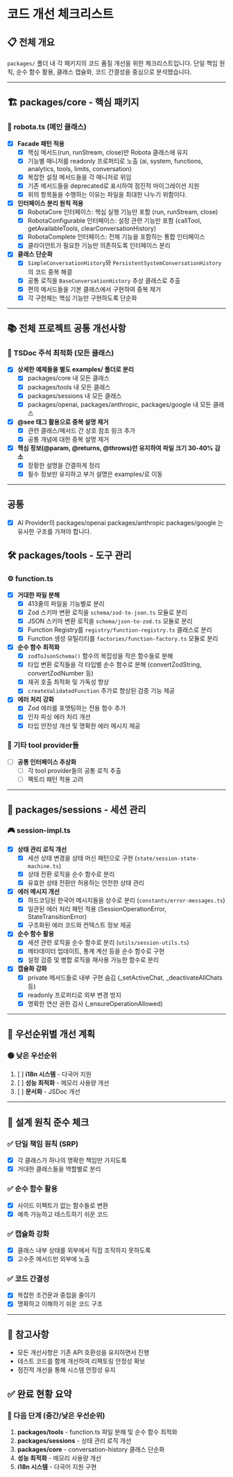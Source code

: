 # 코드 개선 체크리스트

## 📋 전체 개요
`packages/` 폴더 내 각 패키지의 코드 품질 개선을 위한 체크리스트입니다. 단일 책임 원칙, 순수 함수 활용, 클래스 캡슐화, 코드 간결성을 중심으로 분석했습니다.

---

## 🏗️ packages/core - 핵심 패키지

### 🎯 robota.ts (메인 클래스)
- [x] **Facade 패턴 적용**
  - [x] 핵심 메서드(run, runStream, close)만 Robota 클래스에 유지
  - [x] 기능별 매니저를 readonly 프로퍼티로 노출 (ai, system, functions, analytics, tools, limits, conversation)
  - [x] 복잡한 설정 메서드들을 각 매니저로 위임
  - [x] 기존 메서드들을 deprecated로 표시하여 점진적 마이그레이션 지원
  - [x] 위의 항목들을 수행하는 이유는 파일을 최대한 나누기 위함이다.

- [x] **인터페이스 분리 원칙 적용**
  - [x] RobotaCore 인터페이스: 핵심 실행 기능만 포함 (run, runStream, close)
  - [x] RobotaConfigurable 인터페이스: 설정 관련 기능만 포함 (callTool, getAvailableTools, clearConversationHistory)
  - [x] RobotaComplete 인터페이스: 전체 기능을 포함하는 통합 인터페이스
  - [x] 클라이언트가 필요한 기능만 의존하도록 인터페이스 분리

- [x] **클래스 단순화**
  - [x] `SimpleConversationHistory`와 `PersistentSystemConversationHistory`의 코드 중복 해결
  - [x] 공통 로직을 `BaseConversationHistory` 추상 클래스로 추출
  - [x] 편의 메서드들을 기본 클래스에서 구현하여 중복 제거
  - [x] 각 구현체는 핵심 기능만 구현하도록 단순화

---

## 📚 전체 프로젝트 공통 개선사항

### 📖 **TSDoc 주석 최적화 (모든 클래스)**
- [x] **상세한 예제들을 별도 examples/ 폴더로 분리**
  - [x] packages/core 내 모든 클래스
  - [x] packages/tools 내 모든 클래스  
  - [x] packages/sessions 내 모든 클래스
  - [x] packages/openai, packages/anthropic, packages/google 내 모든 클래스
- [x] **@see 태그 활용으로 중복 설명 제거**
  - [x] 관련 클래스/메서드 간 상호 참조 링크 추가
  - [x] 공통 개념에 대한 중복 설명 제거
- [x] **핵심 정보(@param, @returns, @throws)만 유지하여 파일 크기 30-40% 감소**
  - [x] 장황한 설명을 간결하게 정리
  - [x] 필수 정보만 유지하고 부가 설명은 examples/로 이동

---

## 공통
- [x] AI Provider의 packages/openai packages/anthropic packages/google 는 유사한 구조를 가져야 합니다.

## 🛠️ packages/tools - 도구 관리

### ⚙️ function.ts  
- [x] **거대한 파일 분해**
  - [x] 413줄의 파일을 기능별로 분리
  - [x] Zod 스키마 변환 로직을 `schema/zod-to-json.ts` 모듈로 분리
  - [x] JSON 스키마 변환 로직을 `schema/json-to-zod.ts` 모듈로 분리
  - [x] Function Registry를 `registry/function-registry.ts` 클래스로 분리
  - [x] Function 생성 유틸리티를 `factories/function-factory.ts` 모듈로 분리

- [x] **순수 함수 최적화**
  - [x] `zodToJsonSchema()` 함수의 복잡성을 작은 함수들로 분해
  - [x] 타입 변환 로직들을 각 타입별 순수 함수로 분해 (convertZodString, convertZodNumber 등)
  - [x] 재귀 호출 최적화 및 가독성 향상
  - [x] `createValidatedFunction` 추가로 향상된 검증 기능 제공

- [x] **에러 처리 강화**
  - [x] Zod 에러를 포맷팅하는 전용 함수 추가
  - [x] 인자 파싱 에러 처리 개선
  - [x] 타입 안전성 개선 및 명확한 에러 메시지 제공

### 🔧 기타 tool provider들
- [ ] **공통 인터페이스 추상화**
  - [ ] 각 tool provider들의 공통 로직 추출
  - [ ] 팩토리 패턴 적용 고려

---

## 💬 packages/sessions - 세션 관리

### 🎮 session-impl.ts
- [x] **상태 관리 로직 개선**
  - [x] 세션 상태 변경을 상태 머신 패턴으로 구현 (`state/session-state-machine.ts`)
  - [x] 상태 전환 로직을 순수 함수로 분리
  - [x] 유효한 상태 전환만 허용하는 안전한 상태 관리

- [x] **에러 메시지 개선**
  - [x] 하드코딩된 한국어 메시지들을 상수로 분리 (`constants/error-messages.ts`)
  - [x] 일관된 에러 처리 패턴 적용 (SessionOperationError, StateTransitionError)
  - [x] 구조화된 에러 코드와 컨텍스트 정보 제공

- [x] **순수 함수 활용**
  - [x] 세션 관련 로직을 순수 함수로 분리 (`utils/session-utils.ts`)
  - [x] 메타데이터 업데이트, 통계 계산 등을 순수 함수로 구현
  - [x] 설정 검증 및 병합 로직을 재사용 가능한 함수로 분리

- [x] **캡슐화 강화**
  - [x] private 메서드들로 내부 구현 숨김 (_setActiveChat, _deactivateAllChats 등)
  - [x] readonly 프로퍼티로 외부 변경 방지
  - [x] 명확한 연산 권한 검사 (_ensureOperationAllowed)

---

## 🚀 우선순위별 개선 계획

### 🟢 낮은 우선순위
1. [ ] **i18n 시스템** - 다국어 지원
2. [ ] **성능 최적화** - 메모리 사용량 개선
3. [ ] **문서화** - JSDoc 개선

---

## 🎯 설계 원칙 준수 체크

### ✅ 단일 책임 원칙 (SRP)
- [x] 각 클래스가 하나의 명확한 책임만 가지도록
- [x] 거대한 클래스들을 역할별로 분리

### ✅ 순수 함수 활용
- [x] 사이드 이펙트가 없는 함수들로 변환
- [x] 예측 가능하고 테스트하기 쉬운 코드

### ✅ 캡슐화 강화
- [x] 클래스 내부 상태를 외부에서 직접 조작하지 못하도록
- [x] 고수준 메서드만 외부에 노출

### ✅ 코드 간결성
- [x] 복잡한 조건문과 중첩을 줄이기
- [x] 명확하고 이해하기 쉬운 코드 구조

---

## 📝 참고사항

- 모든 개선사항은 기존 API 호환성을 유지하면서 진행
- 테스트 코드를 함께 개선하여 리팩토링 안정성 확보
- 점진적 개선을 통해 시스템 안정성 유지 

## ✅ 완료 현황 요약

### 🔄 다음 단계 (중간/낮은 우선순위)
1. **packages/tools** - function.ts 파일 분해 및 순수 함수 최적화
2. **packages/sessions** - 상태 관리 로직 개선
3. **packages/core** - conversation-history 클래스 단순화
4. **성능 최적화** - 메모리 사용량 개선
5. **i18n 시스템** - 다국어 지원 구현

